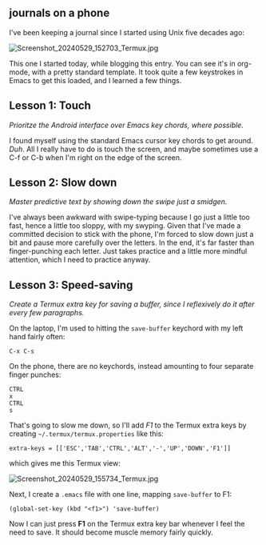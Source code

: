 
## journals on a phone

I've been keeping a journal since I started using Unix five decades ago:

![Screenshot_20240529_152703_Termux.jpg](https://github.com/billwear/billwear.github.io/assets/18288776/b181b7d3-bb85-405e-b9b7-124c5fd67437)

This one I started today, while blogging this entry. You can see it's in org-mode, with a pretty standard template. It took quite a few keystrokes in Emacs to get this loaded, and I learned a few things. 

## Lesson 1: Touch
*Prioritze the Android interface over Emacs key chords, where possible.*

I found myself using the standard Emacs cursor key chords to get around. *Duh*. All I really have to do is touch the screen, and maybe sometimes use a C-f or C-b when I'm right on the edge of the screen. 

## Lesson 2: Slow down
*Master predictive text by showing down the swipe just a smidgen.*

I've always been awkward with swipe-typing because I go just a little too fast, hence a little too sloppy, with my swyping. Given that I've made a committed decision to stick with the phone, I'm forced to slow down just a bit and pause more carefully over the letters. In the end, it's far  faster than finger-punching each letter. Just takes practice and a little more mindful attention, which I need to practice anyway. 

## Lesson 3: Speed-saving
*Create a Termux extra key for saving a buffer, since I reflexively do it after every few paragraphs.*

On the laptop, I'm used to hitting the  ```save-buffer``` keychord with my left hand fairly often:

```nohighlight
C-x C-s
```

On the phone, there are no keychords, instead amounting to four separate finger punches:

```nohighlight
CTRL
x
CTRL
s
```

That's going to slow me down, so I'll add *F1* to the Termux extra keys by creating ```~/.termux/termux.properties``` like this:

```nohighlight
extra-keys = [['ESC','TAB','CTRL','ALT','-','UP','DOWN','F1']]
```

which gives me this Termux view:

![Screenshot_20240529_155734_Termux.jpg](https://github.com/billwear/billwear.github.io/assets/18288776/eb942f49-5fd3-415e-9aa2-c954750f97a3)

Next, I create a ```.emacs``` file with one line, mapping ```save-buffer``` to F1:

```nohighlight
(global-set-key (kbd "<f1>") 'save-buffer)
```

Now I can just press **F1** on the Termux extra key bar whenever I feel the need to save. It should become muscle memory fairly quickly. 


